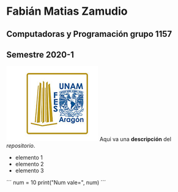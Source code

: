 # Fabián Matias Zamudio
## Computadoras y Programación grupo 1157
## Semestre 2020-1
![Logo FES Aragón](FES-A.jpg)
Aqui va una **descripción** del *repositorio*.
- elemento 1
- elemento 2
- elemento 3

´´´
num = 10
print("Num vale=", num)
´´´


